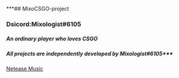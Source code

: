 ***## MixoCSGO-project
### Dsicord:Mixologist#6105
##### An ordinary player who loves CSGO
##### All projects are independently developed by Mixologist#6105***
<a href="https://music.163.com/#/user/home?id=611297376" target="_blank">Netease Music</a>
